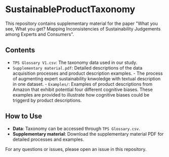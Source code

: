 # SustainableProductTaxonomy

This repository contains supplementary material for the paper "What you see, What you get? Mapping Inconsistencies of Sustainability
Judgements among Experts and Consumers".

## Contents

- `TPS Glossary V1.csv`: The taxonomy data used in our study.
- `Supplementary material.pdf`: Detailed descriptions of the data acquisition processes and product description examples.
       - The process of augmenting expert sustainability knwoledge with textual description in one dataset.
       - `Examples/`: Examples of product descriptions from Amazon that exhibit potential four different cognitive biases. These examples are provided to illustrate how cognitive biases could be triggerd by product descriptions.

## How to Use

- **Data**: Taxonomy can be accessed through `TPS Glossary.csv`.
- **Supplementary material**: Download the supplementary material PDF for detailed processes and examples.


For any questions or issues, please open an issue in this repository.
